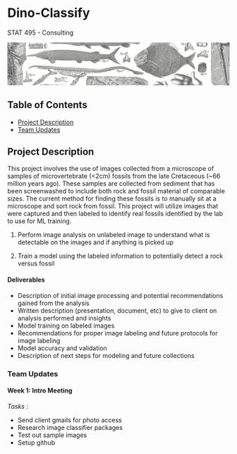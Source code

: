 # Dino-Classify
STAT 495 - Consulting

![dino-banner](dino-banner.png)

## Table of Contents
- [Project Description](#project-description)
- [Team Updates](#team-updates)

## Project Description
This project involves the use of images collected from a microscope of samples of microvertebrate (<2cm) fossils from the late Cretaceous (~66 million years ago).  These samples are collected from sediment that has been screenwashed to include both rock and fossil material of comparable sizes. The current method for finding these fossils is to manually sit at a microscope and sort rock from fossil. This project will utilize images that were captured and then labeled to identify real fossils identified by the lab to use for ML training.

1.	Perform image analysis on unlabeled image to understand what is detectable on the images and if anything is picked up
  
2.	Train a model using the labeled information to potentially detect a rock versus fossil

#### Deliverables
- Description of initial image processing and potential recommendations gained from the analysis
- Written description (presentation, document, etc) to give to client on analysis performed and insights
- Model training on labeled images
- Recommendations for proper image labeling and future protocols for image labeling
- Model accuracy and validation
- Description of next steps for modeling and future collections




### Team Updates

#### Week 1: Intro Meeting

_Tasks_ : 
- Send client gmails for photo access
- Research image classifier packages
- Test out sample images
- Setup github
